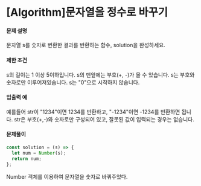 # [Algorithm]문자열을 정수로 바꾸기

#### 문제 설명

문자열 s를 숫자로 변환한 결과를 반환하는 함수, solution을 완성하세요.

#### 제한 조건

s의 길이는 1 이상 5이하입니다.
s의 맨앞에는 부호(+, -)가 올 수 있습니다.
s는 부호와 숫자로만 이루어져있습니다.
s는 "0"으로 시작하지 않습니다.

#### 입출력 예

예를들어 str이 "1234"이면 1234를 반환하고, "-1234"이면 -1234를 반환하면 됩니다.
str은 부호(+,-)와 숫자로만 구성되어 있고, 잘못된 값이 입력되는 경우는 없습니다.

#### 문제풀이

```js
const solution = (s) => {
  let num = Number(s);
  return num;
};
```

Number 객체를 이용하여 문자열을 숫자로 바꿔주었다.

